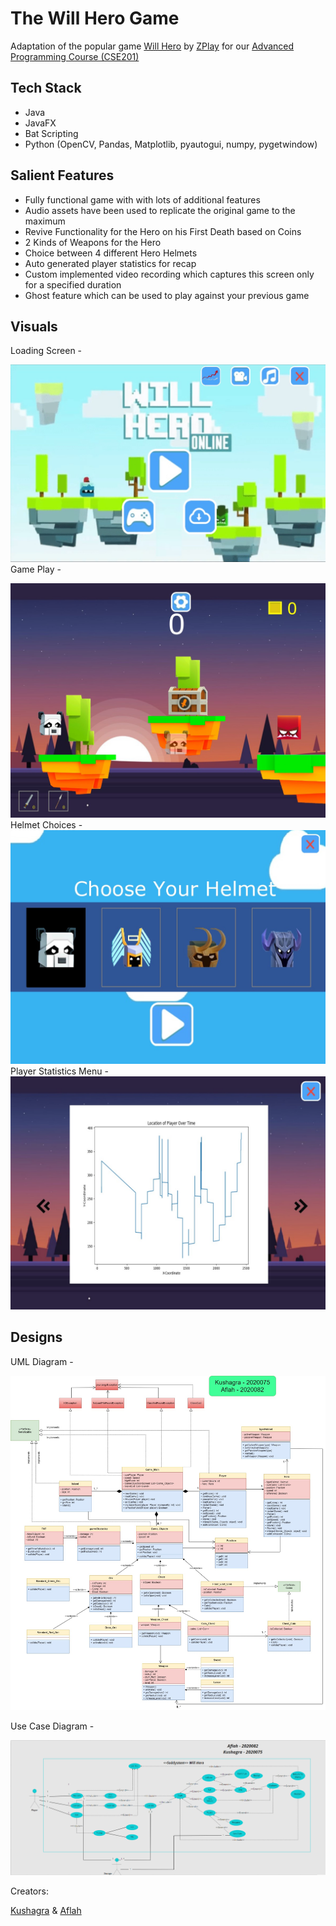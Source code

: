 # The Will Hero Game

Adaptation of the popular game [Will Hero](https://apps.apple.com/us/app/will-hero/id1317231325) by [ZPlay](https://apps.apple.com/us/developer/zplay-beijing-info-tech-co-ltd/id531022725) for our [Advanced Programming Course (CSE201)](http://techtree.iiitd.edu.in/viewDescription/filename?=CSE201)

## Tech Stack

- Java
- JavaFX
- Bat Scripting
- Python (OpenCV, Pandas, Matplotlib, pyautogui, numpy, pygetwindow)

## Salient Features

- Fully functional game with with lots of additional features
- Audio assets have been used to replicate the original game to the maximum
- Revive Functionality for the Hero on his First Death based on Coins
- 2 Kinds of Weapons for the Hero
- Choice between 4 different Hero Helmets
- Auto generated player statistics for recap
- Custom implemented video recording which captures this screen only for a specified duration
- Ghost feature which can be used to play against your previous game


## Visuals

Loading Screen -

![HomeScreen](mainScreen.jpg)
Game Play - 

![GamePlay](gamePlay.jpg)
Helmet Choices - 
![Helmet Choosing Menu](helmets.jpg)
Player Statistics Menu - 
![Player Statistics](PlayerStatistics.jpg)


## Designs 

UML Diagram -

![UML](UML_Diagram.png)

Use Case Diagram - 

![UseCase](UseCase.png)

Creators:

[Kushagra](https://github.com/Kushagra20075) & [Aflah](https://github.com/aflah02)
